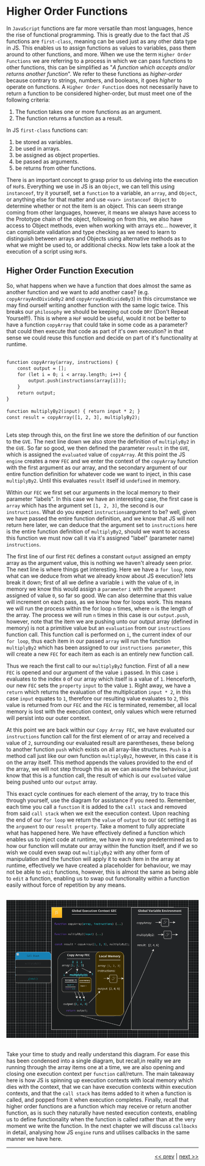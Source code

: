 # Higher Order Functions

In `JavaScript` functions are far more versatile than most languages, hence the rise of functional programming. This is greatly due to the fact that JS functions are `first-class`, meaning can be used just as any other data type in JS. This enables us to assign functions as values to variables, pass them around to other functions, and more. When we use the term `Higher Order Functions` we are referring to a process in which we can pass functions to other functions, this can be simplified as "<em>A function which accepts and/or returns another function</em>". We refer to these functions as <em>higher-order</em> because contrary to strings, numbers, and booleans, it goes <em>higher</em> to operate on functions. A `Higher Order Function` does not necessarily have to return a function to be considered higher-order, but must meet one of the following criteria:

1. The function takes one or more functions as an argument.
2. The function returns a function as a result.

In JS `first-class` functions can:

1. be stored as variables.
2. be used in arrays.
3. be assigned as object properties.
4. be passed as arguments.
5. be returns from other functions.

There is an important concept to grasp prior to us delving into the execution of `HoF`s. Everything we use in JS is an `Object`, we can tell this using `instanceof`, try it yourself, set a `function` to a variable, an `array`, and `Object`, or anything else for that matter and use `<var> instanceof Object` to determine whether or not the item is an object. This can seem strange coming from other languages, however, it means we always have access to the Prototype chain of the object, following on from this, we also have access to Object methods, even when working with arrays etc... however, it can complicate validation and type checking as we need to learn to distinguish between arrays and Objects using alternative methods as to what we might be used to, or additional checks. Now lets take a look at the execution of a script using `HoF`s.

## Higher Order Function Execution

So, what happens when we have a function that does almost the same as another function and we want to add another case? (e.g. `copyArrayAndDivideBy2` and `copyArrayAndDivideBy3`) in this circumstance we may find ourself writing another function with the same logic twice. This breaks our `philosophy` we should be keeping out code `DRY` (Don't Repeat Yourself!). This is where a `HoF` would be useful, would it not be better to have a function `copyArray` that could take in some code as a parameter? that could then execute that code as part of it's own execution? in that sense we could reuse this function and decide on part of it's functionality at runtime.

<pre>
<code>
function copyArray(array, instructions) {
    const output = [];
    for (let i = 0; i < array.length; i++) {
        output.push(instructions(array[i]));
    }
    return output;
}

function multiplyBy2(input) { return input * 2; }
const result = copyArray([1, 2, 3], multiplyBy2);
</code>
</pre>

Lets step through this, on the first line we store the definition of our function to the `GVE`. The next line down we also store the definition of `multiplyBy2` in the `GVE`. So far so good, we then defined the parameter `result` in the `GVE`, which is assigned the `evaluated` value of `copyArray`. At this point the JS `engine` creates a new `FEC` and we enter the context of the `copyArray` function with the first argument as our array, and the secondary argument of our entire function definition for whatever code we want to inject, in this case `multiplyBy2`. Until this evaluates `result` itself id `undefined` in memory.

Within our `FEC` we first set our arguments in the local memory to their parameter "labels". In this case we have an interesting case, the first case is `array` which has the argument set `[1, 2, 3]`, the second is our `instructions`. What do you expect `instructions`argument to be? well, given we have passed the entire function definition, and we know that JS will not return here later, we can deduce that the argument set to `instructions` here is the entire function definition of `multiplyBy2`, should we want to access this function we must now call it via it's assigned "label" (parameter name) `instructions`.

The first line of our first `FEC` defines a constant `output` assigned an empty array as the argument value, this is nothing we haven't already seen prior. The next line is where things get interesting. Here we have a `for loop`, now what can we deduce from what we already know about JS execution? lets break it down; first of all we define a variable `i` with the value of `0`, in memory we know this would assign a `parameter` `i` with the `argument` assigned of value `0`, so far so good. We can also determine that this value will increment on each pass, as we know how for loops work. This means we will run the process within the for loop `n` times, where `n` is the length of the array. The process we will run `n` times in this case is our `output.push`, however, note that the item we are pushing unto our output array (defined in memory) is not a primitive value but an `evaluation` from our `instructions` function call. This function call is performed on `i`, the current index of our `for loop`, thus each item in our passed `array` will run the function `multiplyBy2` which has been assigned to our `instructions parameter`, this will create a new `FEC` for each item as each is an entirely new function call.

Thus we reach the first call to our `multiplyBy2` function. First of all a new `FEC` is opened and our argument of the value `i` passed. In this case `i` evaluates to the index `0` of our array which itself is a value of `1`. Henceforth, our new `FEC` sets the `property` `input` to the value `1`. Right away, we have a `return` which returns the evaluation of the multiplication `input * 2`, in this case `input` equates to `1`, therefore our resulting value evaluates to `2`, this value is returned from our `FEC` and the `FEC` is terminated, remember, all local memory is lost with the execution context, only values which were returned will persist into our outer context.

At this point we are back within our `Copy Array FEC`, we have evaluated our `instructions` function call for the first element of or array and received a value of `2`, surrounding our evaluated result are parentheses, these belong to another function `push` which exists on all array-like structures. `Push` is a method call just like our own function `multiplyBy2`, however, in this case it is on the array itself. This method appends the values provided to the end of the array, we will not step through this as we can assume the behaviour, just know that this is a function call, the result of which is our `evaluated` value being pushed unto our `output` array.

This exact cycle continues for each element of the array, try to trace this through yourself, use the diagram for assistance if you need to. Remember, each time you call a `function` it is added to the `call stack` and removed from said `call stack` when we exit the execution context. Upon reaching the end of our `for loop` we return the `value` of `output` to our `GEC` setting it as the `argument` to our `result property`. Take a moment to fully appreciate what has happened here. We have effectively defined a function which enables us to inject code at runtime, we have in no way predetermined as to how our function will mutate our array within the function itself, and if we so wish we could even swap out `multiplyBy2` with any other form of manipulation and the function will apply it to each item in the array at runtime, effectively we have created a placeholder for behaviour, we may not be able to `edit` functions, however, this is almost the same as being able to `edit` a function, enabling us to swap out functionality within a function easily without force of repetition by any means.

<br />

<div align="center">

<img src="../images/HOCExecutionContext.png">

</div>

<br />

Take your time to study and really understand this diagram. For ease this has been condensed into a single diagram, but recall,in reality we are running through the array items one at a time, we are also opening and closing one execution context per `function` call/return. The main takeaway here is how JS is spinning up execution contexts with local memory which dies with the context, that we can have execution contexts within execution contexts, and that the `call stack` has items added to it when a function is called, and popped from it when execution completes. Finally, recall that higher order functions are a function which may receive or return another function, as is such they naturally have nested execution contexts, enabling us to define functionality when the function is called rather than at the very moment we write the function. In the next chapter we will discuss `callbacks` in detail, analysing how JS `engine` runs and utilises callbacks in the same manner we have here.

___

<div align="right">

[<< prev](./6_jsexecution.md) | [next >>](./)